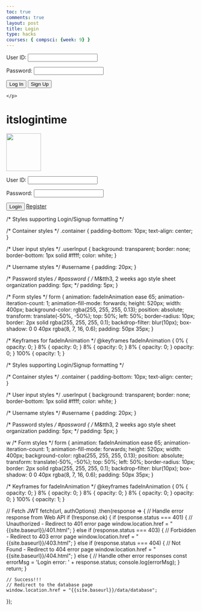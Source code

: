 ```yaml
---
toc: true
comments: true
layout: post
title: Login
type: hacks
courses: { compsci: {week: 9} }
---
```


<html lang="en">

<head>
<script>
    //import { uri, options } from '{{site.baseurl}}/assets/js/api/config.js';

    function login_user() {
      const enteredUid = document.getElementById("uid").value;
      const enteredPassword = document.getElementById("password").value;
      console.log("Uid = " + enteredUid)
      console.log("Password = " + enteredPassword)
      const signupHeaders = new Headers();
      signupHeaders.set('111', '222');
      
      signupHeaders.set("Accept", "*/*");
      signupHeaders.set("Accept-Language", "en-US,en;q=0.9");
      signupHeaders.set("Content-Type", "application/json");

      login_api(enteredUid,enteredPassword)
        
      }
    

    function login_api(uid, pw){
      var myHeaders = new Headers();
      myHeaders.append("Accept", "*/*");
      myHeaders.append("Accept-Language", "en-US,en;q=0.9");
      myHeaders.append("Content-Type", "application/json");
      myHeaders.append("Cookie", "jwt=eyJ0eXAiOiJKV1QiLCJhbGciOiJIUzI1NiJ9.eyJfdWlkIjoidG9ueSJ9.jEShka0oXI1-uCuSTfo3ed5WRw3ASLNV0Tpn1kc5GB0");


      var raw = JSON.stringify({
          "uid": uid,
          "password": pw
        });

      var requestOptions = {
          method: 'POST',
          headers: myHeaders,
          body: raw,
          redirect: 'follow'
        };

      fetch("http://127.0.0.1:8086/api/users/authenticate", requestOptions)
          .then(response => {
            if (response.ok) {
                console.log("User logged in successfully");
                window.location.href = "https://github.com/AdiBricks/StudentRepoProper/"
              } else {
                console.error("User login failed");
                // You can handle failed login attempts here
                const errorMessageDiv = document.getElementById('errorMessage');
                errorMessageDiv.innerHTML = '<label style="color: red;">User Login Failed</label>';
              }
          })
          .then(result => { 
            console.log(result);
            
            })
          .catch(error => console.log('error', error));
          

      
      //return response
    }


  </script>
  <meta charset="UTF-8">
  <meta name="viewport" content="width=device-width, initial-scale=1.0">
  <title>Login Page</title>
  <link rel="stylesheet" href="styles.css"> <!-- Include the compiled CSS file -->
</head>

<body>
  <!-- Your HTML login form -->
  <div id="errorMessage"></div>
  <form action="javascript:login_user()">
    <p><label for="uid">User ID:</label>
      <input type="text" name="uid" id="uid" required>
    </p>
    <p><label for="password">Password:</label>
      <input type="password" name="password" id="password" required>
    </p>
    <p>
     <button class="button-spacing">Log In</button>
          <button onClick = "window.location.href ='https://github.com/AdiBricks/StudentRepoProper/'" class="button-spacing" >Sign Up</button>

      
    </p>
  </form>

 
</style> <!--
A simple HTML login form with a Login action when button is pressed.
The form triggers the login_user function defined in the JavaScript below when the Login button is pressed.
-->
<link rel="stylesheet" href="/1mc-frontend/LMC/JS/SCSS/1mcLogin.css">
<div id="titleContainer">
<h1 id="title">itslogintime</h1>
</div>

<div class="background">

</div>

<div class="container">
  <form id="username" action="javascript:login_user()">
  <p>
  <img src="images/AboutMeBlogImage.jpg" width="92px" height="100px">
  </p>
  <!-- <p> <label>
    Name:
    <input class="userInput" type="text" name="name" id="name" required> </label>
  </p> --> <p><label>
    User ID:
    <input class="userInput" type="text" name="uid" id="uid" required> </label></p>
  <p><label>
    Password:
    <input class="userInput" type="password" name="password" id="password" required> </label></p>
  <!-- <p><label>
  Date of Birth:
  <input class="userInput" type="text" id="dob" required> </label></p> -->
<p>
  </p>
    <button>Login</button>
  <a href='{{site.baseurl}}/1mc-createUser'>Register</a> </form>
</div>

/* Styles supporting Login/Signup formatting */

/* Container styles */
.container {
  padding-bottom: 10px;
  text-align: center;
}

/* User input styles */
.userInput {
  background: transparent;
  border: none;
  border-bottom: 1px solid #ffff;
  color: white;
}

/* Username styles */
#username {
  padding: 20px;
}

/* Password styles */
#password {
  /* M&tth3, 2 weeks ago style sheet organization padding: 5px; */
  padding: 5px;
}

/* Form styles */
form {
  animation: fadeInAnimation ease 65;
  animation-iteration-count: 1;
  animation-fill-mode: forwards;
  height: 520px;
  width: 400px;
  background-color: rgba(255, 255, 255, 0.13);
  position: absolute;
  transform: translate(-50%, -50%);
  top: 50%;
  left: 50%;
  border-radius: 10px;
  border: 2px solid rgba(255, 255, 255, 0.1);
  backdrop-filter: blur(10px);
  box-shadow: 0 0 40px rgba(8, 7, 16, 0.6);
  padding: 50px 35px;
}

/* Keyframes for fadeInAnimation */
@keyframes fadeInAnimation {
  0% {
    opacity: 0;
  }
  8% {
    opacity: 0;
  }
  8% {
    opacity: 0;
  }
  8% {
    opacity: 0;
  }
  opacity: 0;
}
100% {
  opacity: 1;
}


/* Styles supporting Login/Signup formatting */

/* Container styles */
.container {
  padding-bottom: 10px;
  text-align: center;
}

/* User input styles */
.userInput {
  background: transparent;
  border: none;
  border-bottom: 1px solid #ffff;
  color: white;
}

/* Username styles */
#username {
  padding: 20px;
}

/* Password styles */
#password {
  /* M&tth3, 2 weeks ago style sheet organization padding: 5px; */
  padding: 5px;
}


w
/* Form styles */
form {
  animation: fadeInAnimation ease 65;
  animation-iteration-count: 1;
  animation-fill-mode: forwards;
  height: 520px;
  width: 400px;
  background-color: rgba(255, 255, 255, 0.13);
  position: absolute;
  transform: translate(-50%, -50%);
  top: 50%;
  left: 50%;
  border-radius: 10px;
  border: 2px solid rgba(255, 255, 255, 0.1);
  backdrop-filter: blur(10px);
  box-shadow: 0 0 40px rgba(8, 7, 16, 0.6);
  padding: 50px 35px;
}

/* Keyframes for fadeInAnimation */
@keyframes fadeInAnimation {
  0% {
    opacity: 0;
  }
  8% {
    opacity: 0;
  }
  8% {
    opacity: 0;
  }
  8% {
    opacity: 0;
  }
  opacity: 0;
}
100% {
  opacity: 1;
}




// Fetch JWT
fetch(url, authOptions)
  .then(response => {
    // Handle error response from Web API
    if (!response.ok) {
      if (response.status === 401) {
        // Unauthorized - Redirect to 401 error page
        window.location.href = "{{site.baseurl}}/401.html";
      } else if (response.status === 403) {
        // Forbidden - Redirect to 403 error page
        window.location.href = "{{site.baseurl}}/403.html";
      } else if (response.status === 404) {
        // Not Found - Redirect to 404 error page
        window.location.href = "{{site.baseurl}}/404.html";
      } else {
        // Handle other error responses
        const errorMsg = 'Login error: ' + response.status;
        console.log(errorMsg);
      }
      return;
    }

    // Success!!!
    // Redirect to the database page
    window.location.href = "{{site.baseurl}}/data/database";
  });

  
</body>

</html>